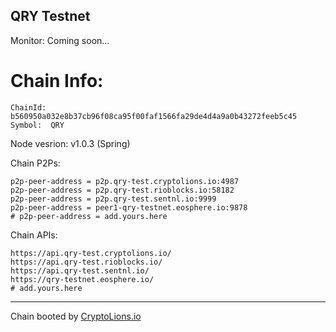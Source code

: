 ## QRY Testnet

Monitor: Coming soon...

# Chain Info:
```
ChainId: b560950a032e8b37cb96f08ca95f00faf1566fa29de4d4a9a0b43272feeb5c45
Symbol:  QRY 
```
Node vesrion: v1.0.3 (Spring)

Chain P2Ps:
```
p2p-peer-address = p2p.qry-test.cryptolions.io:4987
p2p-peer-address = p2p.qry-test.rioblocks.io:58182
p2p-peer-address = p2p.qry-test.sentnl.io:9999
p2p-peer-address = peer1-qry-testnet.eosphere.io:9878
# p2p-peer-address = add.yours.here
```

Chain APIs:
``` 
https://api.qry-test.cryptolions.io/
https://api.qry-test.rioblocks.io/
https://api.qry-test.sentnl.io/
https://qry-testnet.eosphere.io/
# add.yours.here
```

----
Chain booted by [CryptoLions.io](http://CryptoLions.io)
